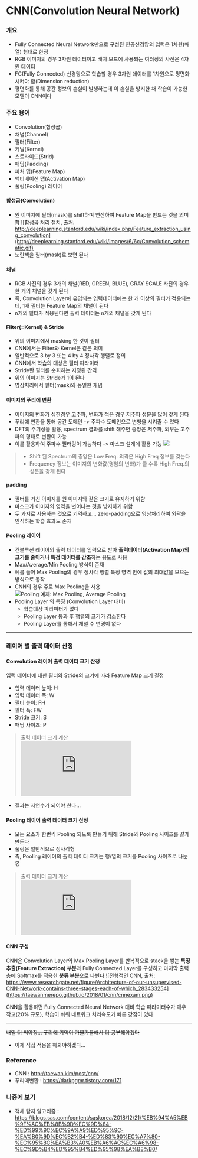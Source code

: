 # CNN(Convolution Neural Network)

### 개요
- Fully Connected Neural Network만으로 구성된 인공신경망의 입력은 1차원(배열) 형태로 한정
- RGB 이미지의 경우 3차원 데이터이고 배치 모드에 사용되는 여러장의 사진은 4차원 데이터
- FC(Fully Connected) 신경망으로 학습할 경우 3차원 데이터를 1차원으로 평면화 시켜야 함(Dimension reduction)
- 평면화를 통해 공간 정보의 손실이 발생하는데 이 손실을 방지한 채 학습이 가능한 모델이 CNN이다

### 주요 용어
-   Convolution(합성곱)
-   채널(Channel)
-   필터(Filter)
-   커널(Kernel)
-   스트라이드(Strid)
-   패딩(Padding)
-   피처 맵(Feature Map)
-   액티베이션 맵(Activation Map)
-   풀링(Pooling) 레이어

#### 합성곱(Convolution)
- 원 이미지에 필터(mask)를 shift하며 연산하여 Feature Map을 만드는 것을 의미함
![합성곱 처리 절치, 출처: http://deeplearning.stanford.edu/wiki/index.php/Feature_extraction_using_convolution](http://deeplearning.stanford.edu/wiki/images/6/6c/Convolution_schematic.gif)
- 노란색을 필터(mask)로 보면 된다

#### 채널
- RGB 사진의 경우 3개의 채널(RED, GREEN, BLUE), GRAY SCALE 사진의 경우 한 개의 채널을 갖게 된다
- 즉, Convolution Layer에 유입되는 입력데이터에는 한 개 이상의 필터가 적용되는데, 1개 필터는 Feature Map의 채널이 된다
- n개의 필터가 적용된다면 출력 데이터는 n개의 채널을 갖게 된다

#### Fliter(=Kernel) & Stride
- 위의 이미지에서 masking 한 것이 필터
- CNN에서는 Filter와 Kernel은 같은 의미
- 일반적으로 3 by 3 또는 4 by 4 정사각 행렬로 정의
- CNN에서 학습의 대상은 필터 파라미터
- Stride란 필터를 순회하는 지정된 간격
- 위의 이미지는 Stride가 1이 된다
- 영상처리에서 필터(mask)와 동일한 개념

#### 이미지의 푸리에 변환
- 이미지의 변화가 심한경우 고주파, 변화가 적은 경우 저주파 성분을 많이 갖게 된다
- 푸리에 변환을 통해 공간 도메인 -> 주파수 도메인으로 변형을 시켜줄 수 있다
- DFT의 주기성을 활용, spectrum 결과를 shift 해주면 중앙은 저주파, 외부는 고주파의 형태로 변환이 가능
- 이를 활용하여 주파수 필터링이 가능하다 -> 마스크 설계에 활용 가능
![](https://t1.daumcdn.net/cfile/tistory/993C0C3359C8493E0D)
>- Shift 된 Spectrum의 중앙은 Low Freq. 외곽은 High Freq 정보를 갖는다
>- Frequency 정보는 이미지의 변화값(명암의 변화)가 클 수록 High Freq.의 성분을 갖게 된다


#### padding
- 필터를 거친 이미지를 원 이미지와 같은 크기로 유지하기 위함
- 마스크가 이미지의 영역을 벗어나는 것을 방지하기 위함
- 두 가지로 사용하는 것으로 기억하고... zero-padding으로 영상처리하여 외곽을 인식하는 학습 효과도 존재
#### Pooling 레이어
- 컨볼루션 레이어의 출력 데이터를 입력으로 받아 **출력데이터(Activation Map)의 크기를 줄이거나 특정 데이터를 강조**하는 용도로 사용
- Max/Average/Min Pooling 방식이 존재
- 예를 들어 Max Pooling의 경우 정사각 행렬 특정 영역 안에 값의 최대값을 모으는 방식으로 동작
- CNN의 경우 주로 Max Pooling을 사용
![Pooling 예제: Max Pooling, Average Pooling](https://taewanmerepo.github.io/2018/02/cnn/maxpulling.png)
-  Pooling Layer 의 특징 (Convolution Layer 대비)
	- 학습대상 파라미터가 없다
	- Pooling Layer 통과 후 행렬의 크기가 감소한다
	- Pooling Layer를 통해서 채널 수 변경이 없다
---
### 레이어 별 출력 데이터 산정
#### Convolution 레이어 출력 데이터 크기 산정
입력 데이터에 대한 필터와 Stride의 크기에 따라 Feature Map 크기 결정

-   입력 데이터 높이: H
-   입력 데이터 폭: W
-   필터 높이: FH
-   필터 폭: FW
-   Stride 크기: S
-   패딩 사이즈: P
> 출력 데이터 크기 계산  
![](https://latex.codecogs.com/gif.latex?%5C%5C%5C%5C%20OutputHeight%20%3D%20%5Cfrac%20%7BH&plus;2P-FH%7D%7BS&plus;1%7D%20%5C%5C%5C%5C%20OutputWidth%20%3D%20%5Cfrac%20%7BW&plus;2P-FW%7D%7BS&plus;1%7D)

- 결과는 자연수가 되어야 한다...

#### Pooling 레이어 출력 데이터 크기 산정
- 모든 요소가 한번씩 Pooling 되도록 만들기 위해 Stride와 Pooling 사이즈를 같게 만든다
- 풀링은 일반적으로 정사각형
- 즉, Pooling 레이어의 출력 데이터 크기는 행/열의 크기를 Pooling 사이즈로 나눈 몫
> 출력 데이터 크기 계산  
![](https://latex.codecogs.com/gif.latex?%5C%5C%5C%5C%20OutputRowSize%3D%20%5Cfrac%20%7BInputRowSize%7D%20%7BPoolingSize%7D%20%5C%5C%5C%5C%20OutputColumnSize%3D%20%5Cfrac%7BInputColumnSize%7D%7BPoolingSize%7D)

#### CNN 구성
CNN은 Convolution Layer와 Max Pooling Layer를 반복적으로 stack을 쌓는 **특징 추출(Feature Extraction) 부분**과 Fully Connected Layer를 구성하고 마지막 출력층에 Softmax를 적용한 **분류 부분**으로 나뉜다
![전형적인 CNN, 출처: https://www.researchgate.net/figure/Architecture-of-our-unsupervised-CNN-Network-contains-three-stages-each-of-which_283433254](https://taewanmerepo.github.io/2018/01/cnn/cnnexam.png)

CNN을 활용하면 Fully Connected Neural Network 대비 학습 파라미터수가 매우 작고(20% 규모), 학습이 쉬워 네트워크 처리속도가 빠른 강점이 있다

---
~~내일 더 써야징... 푸리에 기억이 가물가물해서 더 공부해야겠다~~
- 이제 직접 적용을 해봐야하겠다...
### Reference 
- CNN : http://taewan.kim/post/cnn/
- 푸리에변환 : https://darkpgmr.tistory.com/171


### 나중에 보기
- 객체 탐지 알고리즘 : https://blogs.sas.com/content/saskorea/2018/12/21/%EB%94%A5%EB%9F%AC%EB%8B%9D%EC%9D%84-%ED%99%9C%EC%9A%A9%ED%95%9C-%EA%B0%9D%EC%B2%B4-%ED%83%90%EC%A7%80-%EC%95%8C%EA%B3%A0%EB%A6%AC%EC%A6%98-%EC%9D%B4%ED%95%B4%ED%95%98%EA%B8%B0/
